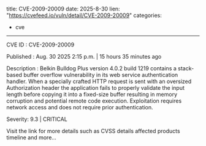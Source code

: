 
title: CVE-2009-20009
date: 2025-8-30
lien: "https://cvefeed.io/vuln/detail/CVE-2009-20009"
categories:
  - cve
---

CVE ID : CVE-2009-20009

Published :  Aug. 30
2025
2:15 p.m. | 15 hours
35 minutes ago

Description : Belkin Bulldog Plus version 4.0.2 build 1219 contains a stack-based buffer overflow vulnerability in its web service authentication handler. When a specially crafted HTTP request is sent with an oversized Authorization header
the application fails to properly validate the input length before copying it into a fixed-size buffer
resulting in memory corruption and potential remote code execution. Exploitation requires network access and does not require prior authentication.

Severity: 9.3 | CRITICAL

Visit the link for more details
such as CVSS details
affected products
timeline
and more...
